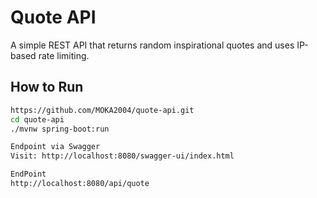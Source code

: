 # Quote API

A simple REST API that returns random inspirational quotes and uses IP-based rate limiting.

## How to Run

```bash
https://github.com/MOKA2004/quote-api.git
cd quote-api
./mvnw spring-boot:run

Endpoint via Swagger
Visit: http://localhost:8080/swagger-ui/index.html

EndPoint
http://localhost:8080/api/quote
